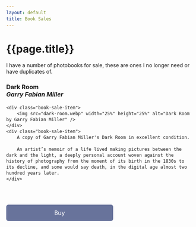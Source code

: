 ```yaml
---
layout: default
title: Book Sales
---
```


# {{page.title}}

I have a number of photobooks for sale, these are ones I no longer need or have duplicates of.

<div class="book-sales">
<h3>Dark Room<br/>
<em>Garry Fabian Miller</em></h3>


	<div class="book-sale-item">
		<img src="dark-room.webp" width="25%" height="25%" alt="Dark Room by Garry Fabian Miller" />
	</div>
	<div class="book-sale-item">
		A copy of Garry Fabian Miller's Dark Room in excellent condition. 

		An artist’s memoir of a life lived making pictures between the dark and the light, a deeply personal account woven against the history of photography from the moment of its birth in the 1830s to its decline, and some would say death, in the digital age almost two hundred years later.
	</div>
<br/><br/>

<a href="https://buy.stripe.com/3cs6p2gVa4YPe0UaF4" class="buybutton">
	<img src="../assets/buy.svg" width="288px" height="44px" alt="Buy" title="Buy" />
</a>
</div>
